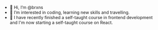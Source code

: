 - 👋 Hi, I’m @brxns
- 👀 I’m interested in coding, learning new skills and travelling.
- 🌱 I have recently finished a self-taught course in frontend development and I'm now starting a self-taught course on React.
